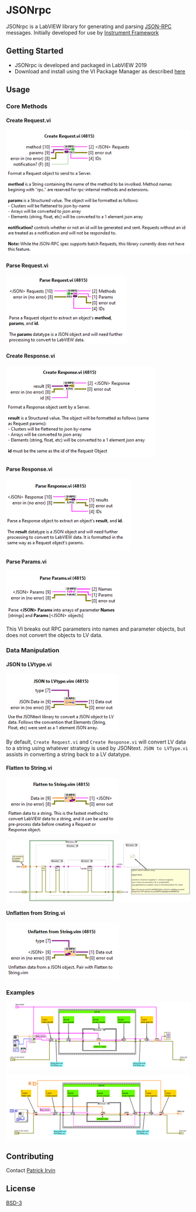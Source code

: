 # JSONrpc
JSONrpc is a LabVIEW library for generating and parsing [JSON-RPC](https://www.jsonrpc.org/) messages. Initially developed for use by [Instrument Framework](https://github.com/levylabpitt/Instrument-Framework)

## Getting Started
- JSONrpc is developed and packaged in LabVIEW 2019
- Download and install using the VI Package Manager as described [here](https://levylabpitt.github.io/)

## Usage

### Core Methods

#### Create Request.vi

![Create Request](images/Create-Request.PNG)

#### Parse Request.vi

![Parse Request](images/Parse-Request.PNG)

#### Create Response.vi

![Create Response](images/Create-Response.PNG)

#### Parse Response.vi

![Parse Response](images/Parse-Response.PNG)

#### Parse Params.vi

![Parse Params](images/Parse-Params.PNG)

This VI breaks out RPC parameters into names and parameter objects, but does not convert the objects to LV data.

### Data Manipulation

#### JSON to LVtype.vi

![JSON to LVtype](images/JSON-to-LVtype.PNG)

By default, `Create Request.vi` and `Create Response.vi` will convert LV data to a string using whatever strategy is used by JSONtext. `JSON to LVType.vi` assists in converting a string back to a LV datatype.

#### Flatten to String.vi

![Flatten to String](images/Flatten-to-String.PNG)

![Flatten to String Details](images/Flatten-to-String-Details.PNG)

#### Unflatten from String.vi

![Unflatten from String](images/Unflatten-from-String.PNG)

### Examples

![Example 1](images/JSON-RPC-Example%201.PNG)

![Example 2](images/JSON-RPC-Flatten-Example.PNG)

## Contributing

Contact [Patrick Irvin](https://github.com/ciozi137)

## License

[BSD-3](https://opensource.org/licenses/BSD-3-Clause)
